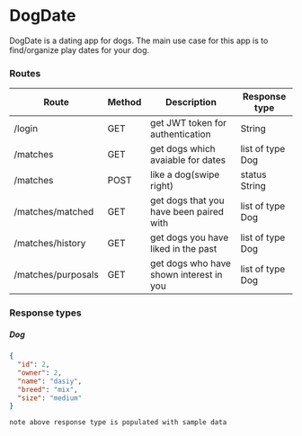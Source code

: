 # DogDate
DogDate is a dating app for dogs. The main use case for this app is to find/organize play dates for your dog. 

### Routes
| Route | Method | Description | Response type |
| ------ | ------ | ------ | ------ |
| /login             | GET | get JWT token for authentication         | String           |
| /matches           | GET | get dogs which avaiable for dates        | list of type Dog |
| /matches           | POST | like a dog(swipe right)                 | status String    |
| /matches/matched   | GET | get dogs that you have been paired with  | list of type Dog |
| /matches/history   | GET | get dogs you have liked in the past      | list of type Dog |
| /matches/purposals | GET | get dogs who have shown interest in you  | list of type Dog |

### Response types
##### Dog
```json
{
  "id": 2,
  "owner": 2,
  "name": "dasiy",
  "breed": "mix",
  "size": "medium"
}
 ```
 `note above response type is populated with sample data`


